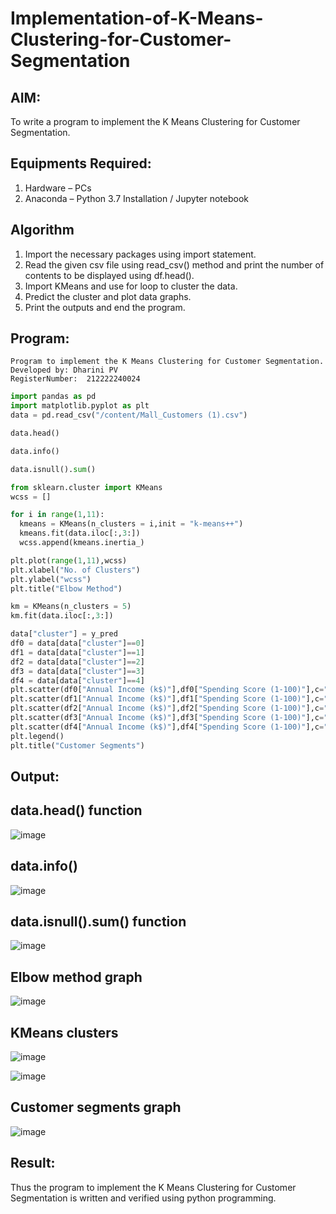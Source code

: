# Implementation-of-K-Means-Clustering-for-Customer-Segmentation

## AIM:
To write a program to implement the K Means Clustering for Customer Segmentation.

## Equipments Required:
1. Hardware – PCs
2. Anaconda – Python 3.7 Installation / Jupyter notebook

## Algorithm
1. Import the necessary packages using import statement.
2. Read the given csv file using read_csv() method and print the number of contents to be displayed using df.head().
3. Import KMeans and use for loop to cluster the data.
4. Predict the cluster and plot data graphs.
5. Print the outputs and end the program.

## Program:
```
Program to implement the K Means Clustering for Customer Segmentation.
Developed by: Dharini PV
RegisterNumber:  212222240024
```
```python
import pandas as pd
import matplotlib.pyplot as plt
data = pd.read_csv("/content/Mall_Customers (1).csv")

data.head()

data.info()

data.isnull().sum()

from sklearn.cluster import KMeans
wcss = []

for i in range(1,11):
  kmeans = KMeans(n_clusters = i,init = "k-means++")
  kmeans.fit(data.iloc[:,3:])
  wcss.append(kmeans.inertia_)

plt.plot(range(1,11),wcss)
plt.xlabel("No. of Clusters")
plt.ylabel("wcss")
plt.title("Elbow Method")

km = KMeans(n_clusters = 5)
km.fit(data.iloc[:,3:])

data["cluster"] = y_pred
df0 = data[data["cluster"]==0]
df1 = data[data["cluster"]==1]
df2 = data[data["cluster"]==2]
df3 = data[data["cluster"]==3]
df4 = data[data["cluster"]==4]
plt.scatter(df0["Annual Income (k$)"],df0["Spending Score (1-100)"],c="red",label="cluster0")
plt.scatter(df1["Annual Income (k$)"],df1["Spending Score (1-100)"],c="black",label="cluster1")
plt.scatter(df2["Annual Income (k$)"],df2["Spending Score (1-100)"],c="blue",label="cluster2")
plt.scatter(df3["Annual Income (k$)"],df3["Spending Score (1-100)"],c="green",label="cluster3")
plt.scatter(df4["Annual Income (k$)"],df4["Spending Score (1-100)"],c="magenta",label="cluster4")
plt.legend()
plt.title("Customer Segments")
```
## Output:
## data.head() function

![image](https://github.com/DHARINIPV/Implementation-of-K-Means-Clustering-for-Customer-Segmentation/assets/119400845/7c0d80a1-45d0-48ce-af88-2c928b6cee9f)

## data.info()

![image](https://github.com/DHARINIPV/Implementation-of-K-Means-Clustering-for-Customer-Segmentation/assets/119400845/4432b808-609d-42f5-9728-87a08fb3a873)

## data.isnull().sum() function

![image](https://github.com/DHARINIPV/Implementation-of-K-Means-Clustering-for-Customer-Segmentation/assets/119400845/68977224-96bb-483f-8593-f4f2207f5e6a)

## Elbow method graph

![image](https://github.com/DHARINIPV/Implementation-of-K-Means-Clustering-for-Customer-Segmentation/assets/119400845/21081d32-f839-486e-a6b5-a56b2afde778)

## KMeans clusters

![image](https://github.com/DHARINIPV/Implementation-of-K-Means-Clustering-for-Customer-Segmentation/assets/119400845/3c98136b-3a5b-4783-9136-c9127486a1e1)

![image](https://github.com/DHARINIPV/Implementation-of-K-Means-Clustering-for-Customer-Segmentation/assets/119400845/b0077990-5833-4557-94b6-5922405ace19)

## Customer segments graph

![image](https://github.com/DHARINIPV/Implementation-of-K-Means-Clustering-for-Customer-Segmentation/assets/119400845/f5a23415-59e6-4c97-8379-0211ffad0373)

## Result:
Thus the program to implement the K Means Clustering for Customer Segmentation is written and verified using python programming.
